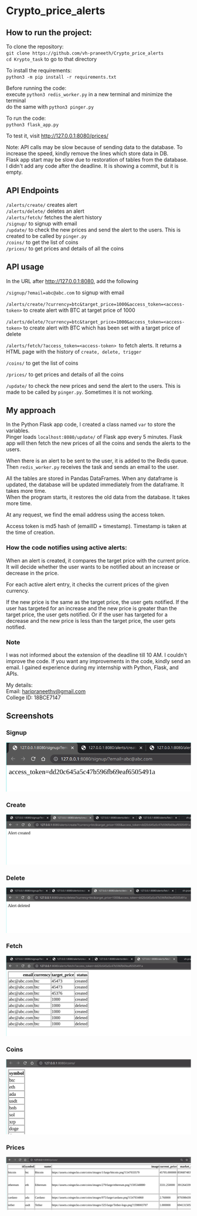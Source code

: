 # Crypto_price_alerts

## How to run the project:

To clone the repository: \
`git clone https://github.com/vh-praneeth/Crypto_price_alerts` \
`cd Krypto_task` to go to that directory

To install the requirements: \
`python3 -m pip install -r requirements.txt`

Before running the code: \
execute `python3 redis_worker.py` in a new terminal and minimize the terminal \
do the same with `python3 pinger.py`

To run the code: \
`python3 flask_app.py`

To test it, visit http://127.0.0.1:8080/prices/ 

Note: API calls may be slow because of sending data to the database. To increase the speed, kindly remove the lines which store data in DB. \
Flask app start may be slow due to restoration of tables from the database. \
I didn't add any code after the deadline. It is showing a commit, but it is empty.


## API Endpoints

`/alerts/create/` creates alert \
`/alerts/delete/` deletes an alert \
`/alerts/fetch/` fetches the alert history \
`/signup/` to signup with email \
`/update/` to check the new prices and send the alert to the users. This is created to be called by `pinger.py` \
`/coins/` to get the list of coins \
`/prices/` to get prices and details of all the coins


## API usage

In the URL after http://127.0.0.1:8080, add the following

`/signup/?email=abc@abc.com` to signup with email

`/alerts/create/?currency=btc&target_price=1000&access_token=<access-token>` to create alert with BTC at target price of 1000

`/alerts/delete/?currency=btc&target_price=1000&access_token=<access-token>` to create alert with BTC which has been set with a target price of delete

`/alerts/fetch/?access_token=<access-token> `to fetch alerts. It returns a HTML page with the history of `create, delete, trigger`

`/coins/` to get the list of coins

`/prices/` to get prices and details of all the coins

`/update/` to check the new prices and send the alert to the users. This is made to be called by `pinger.py`. Sometimes it is not working.


## My approach
In the Python Flask app code, I created a class named `var` to store the variables. \
Pinger loads `localhost:8080/update/` of Flask app every 5 minutes. Flask app will then fetch the new prices of all the coins and sends the alerts to the users.

When there is an alert to be sent to the user, it is added to the Redis queue. Then `redis_worker.py` receives the task and sends an email to the user.

All the tables are stored in Pandas DataFrames. When any dataframe is updated, the database will be updated immediately from the dataframe. It takes more time. \
When the program starts, it restores the old data from the database. It takes more time.

At any request, we find the email address using the access token.

Access token is md5 hash of (emailID + timestamp). Timestamp is taken at the time of creation.

### How the code notifies using active alerts:
When an alert is created, it compares the target price with the current price. It will decide whether the user wants to be notified about an increase or decrease in the price.

For each active alert entry, it checks the current prices of the given currency.

If the new price is the same as the target price, the user gets notified.
If the user has targeted for an increase and the new price is greater than the target price, the user gets notified.
Or if the user has targeted for a decrease and the new price is less than the target price, the user gets notified.


### Note
I was not informed about the extension of the deadline till 10 AM. I couldn't improve the code. If you want any improvements in the code, kindly send an email. I gained experience during my internship with Python, Flask, and APIs.

My details:  \
Email: haripraneethv@gmail.com \
College ID: 18BCE7147

## Screenshots
### Signup
![Signup](./screenshots/1_signup.png)
### Create
![Create](./screenshots/2_create.png)
### Delete
![Delete](./screenshots/3_delete.png)
### Fetch
![Fetch](./screenshots/4_fetch.png)
### Coins
![Coins](./screenshots/5_coins.png)
### Prices
![Prices](./screenshots/6_prices.png)
